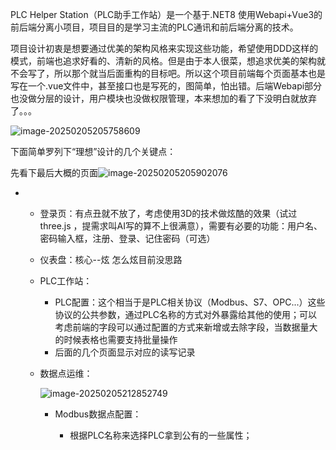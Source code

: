 PLC Helper Station（PLC助手工作站）是一个基于.NET8 使用Webapi+Vue3的前后端分离小项目，项目目的是学习主流的PLC通讯和前后端分离的技术。

项目设计初衷是想要通过优美的架构风格来实现这些功能，希望使用DDD这样的模式，前端也追求好看的、清新的风格。但是由于本人很菜，想追求优美的架构就不会写了，所以那个就当后面重构的目标吧。所以这个项目前端每个页面基本也是写在一个.vue文件中，甚至接口也是写死的，图简单，怕出错。后端Webapi部分也没做分层的设计，用户模块也没做权限管理，本来想加的看了下没明白就放弃了。。。

![image-20250205205758609](C:\Users\nanfengqaq\AppData\Roaming\Typora\typora-user-images\image-20250205205758609.png)

下面简单罗列下“理想”设计的几个关键点：

先看下最后大概的页面![image-20250205205902076](C:\Users\nanfengqaq\AppData\Roaming\Typora\typora-user-images\image-20250205205902076.png)

   * * 登录页：有点丑就不放了，考虑使用3D的技术做炫酷的效果（试过three.js ，提需求叫AI写的算不上很满意），需要有必要的功能：用户名、密码输入框，注册、登录、记住密码（可选）

     * 仪表盘：核心--炫  怎么炫目前没思路

     * PLC工作站：

       *   PLC配置：这个相当于是PLC相关协议（Modbus、S7、OPC...）这些协议的公共参数，通过PLC名称的方式对外暴露给其他的使用；可以考虑前端的字段可以通过配置的方式来新增或去除字段，当数据量大的时候表格也需要支持批量操作
       *   后面的几个页面显示对应的读写记录

     * 数据点运维：

       ![image-20250205212852749](C:\Users\nanfengqaq\AppData\Roaming\Typora\typora-user-images\image-20250205212852749.png)

       * Modbus数据点配置：

         *   根据PLC名称来选择PLC拿到公有的一些属性；

         